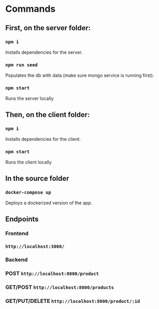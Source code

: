 # Commands

## First, on the server folder:

### `npm i`

Installs dependencies for the server.

### `npm run seed`

Populates the db with data (make sure mongo service is running first).

### `npm start`

Runs the server locally

## Then, on the client folder:

### `npm i`

Installs dependencies for the client.

### `npm start`

Runs the client locally

## In the source folder 

### `docker-compose up`

Deploys a dockerized version of the app.

## Endpoints

### Frontend

### `http://localhost:3000/`

### Backend

### POST `http://localhost:8000/product`

### GET/POST `http://localhost:8000/products`

### GET/PUT/DELETE `http://localhost:8000/product/:id`
